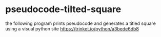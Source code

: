 # pseudocode-tilted-square
the following program prints pseudocode and generates a titled square using a visual python site https://trinket.io/python/a3bede6db8
